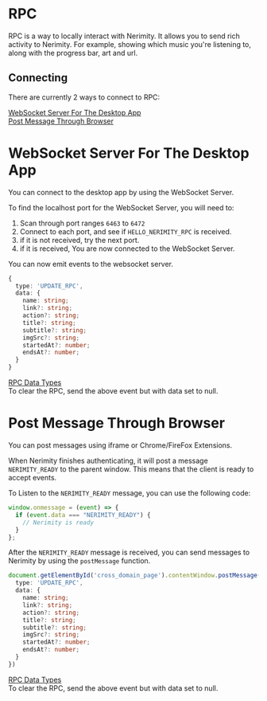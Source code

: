 # RPC

RPC is a way to locally interact with Nerimity. It allows you to send rich activity to Nerimity. For example, showing which music you're listening to, along with the progress bar, art and url.

## Connecting

There are currently 2 ways to connect to RPC:

[WebSocket Server For The Desktop App](#websocket-server-for-the-desktop-app)  
[Post Message Through Browser](#post-message-through-browser)

# WebSocket Server For The Desktop App

You can connect to the desktop app by using the WebSocket Server.

To find the localhost port for the WebSocket Server, you will need to:

1. Scan through port ranges `6463` to `6472`
2. Connect to each port, and see if `HELLO_NERIMITY_RPC` is received.
3. if it is not received, try the next port.
4. if it is received, You are now connected to the WebSocket Server.

You can now emit events to the websocket server.

```ts
{
  type: 'UPDATE_RPC',
  data: {
    name: string;
    link?: string;
    action?: string;
    title?: string;
    subtitle?: string;
    imgSrc?: string;
    startedAt?: number;
    endsAt?: number;
  }
}
```

[RPC Data Types](/types/RPC.md)  
To clear the RPC, send the above event but with data set to null.

# Post Message Through Browser

You can post messages using iframe or Chrome/FireFox Extensions.

When Nerimity finishes authenticating, it will post a message `NERIMITY_READY` to the parent window. This means that the client is ready to accept events.

To Listen to the `NERIMITY_READY` message, you can use the following code:

```js
window.onmessage = (event) => {
  if (event.data === "NERIMITY_READY") {
    // Nerimity is ready
  }
};
```

After the `NERIMITY_READY` message is received, you can send messages to Nerimity by using the `postMessage` function.

```ts
document.getElementById('cross_domain_page').contentWindow.postMessage({
  type: 'UPDATE_RPC',
  data: {
    name: string;
    link?: string;
    action?: string;
    title?: string;
    subtitle?: string;
    imgSrc?: string;
    startedAt?: number;
    endsAt?: number;
  }
})
```

[RPC Data Types](/types/RPC.md)  
To clear the RPC, send the above event but with data set to null.
